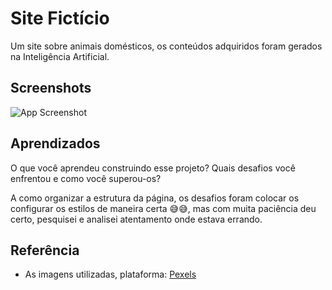 
# Site Fictício 

Um site sobre animais domésticos, os conteúdos adquiridos foram gerados na Inteligência Artificial.










## Screenshots

![App Screenshot](https://github.com/SrtaKennedy/SiteAnimais-ficticio/assets/90563215/5ab16a3e-b54c-4084-9def-21de1c87bc0f)


## Aprendizados

O que você aprendeu construindo esse projeto? Quais desafios você enfrentou e como você superou-os?

A como organizar a estrutura da página, os desafios foram colocar os configurar os estilos de maneira certa 😅😅, mas com muita paciência deu certo, pesquisei e analisei atentamento onde estava errando.


## Referência

- As imagens utilizadas, plataforma: [Pexels](https://www.pexels.com/pt-br/)

 
